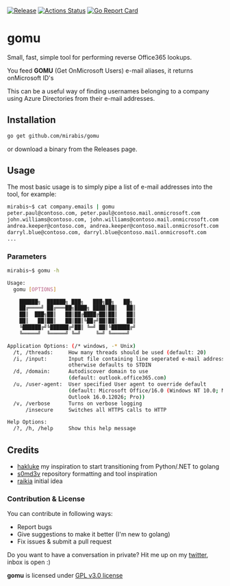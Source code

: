 [![Release](https://img.shields.io/github/release/mirabis/gomu.svg)](https://github.com/mirabis/gomu/releases/latest)
[![Actions Status](https://github.com/mirabis/gomu/workflows/Release/badge.svg)](https://github.com/mirabis/gomu/actions)
[![Go Report Card](https://goreportcard.com/badge/github.com/Mirabis/gomu)](https://goreportcard.com/report/github.com/Mirabis/gomu)

# gomu 

Small, fast, simple tool for performing reverse Office365 lookups.

You feed **GOMU** (Get OnMicrosoft Users) e-mail aliases, it returns onMicrosoft ID's

This can be a useful way of finding usernames belonging to a company using Azure Directories from their e-mail addresses.

## Installation

```sh
go get github.com/mirabis/gomu
```
or download a binary from the Releases page.

## Usage
The most basic usage is to simply pipe a list of e-mail addresses into the tool, for example:

```sh
mirabis~$ cat company.emails | gomu 
peter.paul@contoso.com, peter.paul@contoso.mail.onmicrosoft.com
john.williams@contoso.com, john.williams@contoso.mail.onmicrosoft.com
andrea.keeper@contoso.com, andrea.keeper@contoso.mail.onmicrosoft.com
darryl.blue@contoso.com, darryl.blue@contoso.mail.onmicrosoft.com
...
```

### Parameters

```sh
mirabis~$ gomu -h

Usage:
  gomu [OPTIONS]

  	██████╗  ██████╗ ███╗   ███╗██╗   ██╗
	██╔════╝ ██╔═══██╗████╗ ████║██║   ██║
	██║  ███╗██║   ██║██╔████╔██║██║   ██║
	██║   ██║██║   ██║██║╚██╔╝██║██║   ██║
	╚██████╔╝╚██████╔╝██║ ╚═╝ ██║╚██████╔╝
	╚═════╝  ╚═════╝ ╚═╝     ╚═╝ ╚═════╝ 

Application Options: (/* windows, -* Unix)
  /t, /threads:     How many threads should be used (default: 20)
  /i, /input:       Input file containing line seperated e-mail addresses,
                    otherwise defaults to STDIN
  /d, /domain:      Autodiscover domain to use
                    (default: outlook.office365.com)
  /u, /user-agent:  User specified User agent to override default
                    (default: Microsoft Office/16.0 (Windows NT 10.0; Microsoft
                    Outlook 16.0.12026; Pro))
  /v, /verbose      Turns on verbose logging
      /insecure     Switches all HTTPS calls to HTTP

Help Options:
  /?, /h, /help     Show this help message
```


## Credits
- [hakluke](https://twitter.com/hakluke) my inspiration to start transitioning from Python/.NET to golang
- [s0md3v](https://github.com/s0md3v) repository formatting and tool inspiration
- [raikia](https://github.com/Raikia/UhOh365) initial idea

### Contribution & License
You can contribute in following ways:

- Report bugs
- Give suggestions to make it better (I'm new to golang)
- Fix issues & submit a pull request

Do you want to have a conversation in private? Hit me up on my [twitter](https://twitter.com/iMirabis/), inbox is open :)

**gomu** is licensed under [GPL v3.0 license](https://www.gnu.org/licenses/gpl-3.0.en.html)